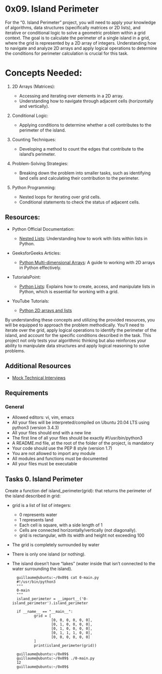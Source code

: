 # 0x09. Island Perimeter

For the “0. Island Perimeter” project, you will need to apply your knowledge of algorithms, data structures (specifically matrices or 2D lists), and iterative or conditional logic to solve a geometric problem within a grid context. The goal is to calculate the perimeter of a single island in a grid, where the grid is represented by a 2D array of integers. Understanding how to navigate and analyze 2D arrays and apply logical operations to determine the conditions for perimeter calculation is crucial for this task.


# Concepts Needed:

1. 2D Arrays (Matrices):

	- Accessing and iterating over elements in a 2D array.
	- Understanding how to navigate through adjacent cells (horizontally and vertically).

2. Conditional Logic:

	- Applying conditions to determine whether a cell contributes to the perimeter of the island.

3. Counting Techniques:

	- Developing a method to count the edges that contribute to the island’s perimeter.

4. Problem-Solving Strategies:

	- Breaking down the problem into smaller tasks, such as identifying land cells and calculating their contribution to the perimeter.

5. Python Programming:

	- Nested loops for iterating over grid cells.
	- Conditional statements to check the status of adjacent cells.

## Resources:

- Python Official Documentation:

	- [Nested Lists](https://intranet.alxswe.com/rltoken/8SPalOgoGDWQChVbct0p1g): Understanding how to work with lists within lists in Python.

- GeeksforGeeks Articles:

	- [Python Multi-dimensional Arrays](https://intranet.alxswe.com/rltoken/IYcYmeVlCfF-F7Szn1fzfQ): A guide to working with 2D arrays in Python effectively.

- TutorialsPoint:

	- [Python Lists](https://intranet.alxswe.com/rltoken/TZ8UtQaRxN5cFf8c1TB-rw): Explains how to create, access, and manipulate lists in Python, which is essential for working with a grid.

- YouTube Tutorials:

	- [Python 2D arrays and lists](https://intranet.alxswe.com/rltoken/H7SwlI_XYDpwYonNYKXQfg)

By understanding these concepts and utilizing the provided resources, you will be equipped to approach the problem methodically. You’ll need to iterate over the grid, apply logical operations to identify the perimeter of the island, and account for the specific conditions described in the task. This project not only tests your algorithmic thinking but also reinforces your ability to manipulate data structures and apply logical reasoning to solve problems.

## Additional Resources
- [Mock Technical Interviews](https://intranet.alxswe.com/rltoken/9ZYjQgC9HvOLZiHxmgd89Q)

## Requirements
### General
- Allowed editors: vi, vim, emacs
- All your files will be interpreted/compiled on Ubuntu 20.04 LTS using python3 (version 3.4.3)
- All your files should end with a new line
- The first line of all your files should be exactly #!/usr/bin/python3
- A README.md file, at the root of the folder of the project, is mandatory
- Your code should use the PEP 8 style (version 1.7)
- You are not allowed to import any module
- All modules and functions must be documented
- All your files must be executable

## Tasks 0. Island Perimeter

Create a function def island_perimeter(grid): that returns the perimeter of the island described in grid:

- grid is a list of list of integers:
	- 0 represents water
	- 1 represents land
	- Each cell is square, with a side length of 1
	- Cells are connected horizontally/vertically (not diagonally).
	- grid is rectangular, with its width and height not exceeding 100

- The grid is completely surrounded by water
- There is only one island (or nothing).
- The island doesn’t have “lakes” (water inside that isn’t connected to the water surrounding the island).

		guillaume@ubuntu:~/0x09$ cat 0-main.py
		#!/usr/bin/python3
		"""
		0-main
		"""
		island_perimeter = __import__('0-island_perimeter').island_perimeter

		if __name__ == "__main__":
				grid = [
						[0, 0, 0, 0, 0, 0],
						[0, 1, 0, 0, 0, 0],
						[0, 1, 0, 0, 0, 0],
						[0, 1, 1, 1, 0, 0],
						[0, 0, 0, 0, 0, 0]
				]
				print(island_perimeter(grid))

		guillaume@ubuntu:~/0x09$ 
		guillaume@ubuntu:~/0x09$ ./0-main.py
		12
		guillaume@ubuntu:~/0x09$